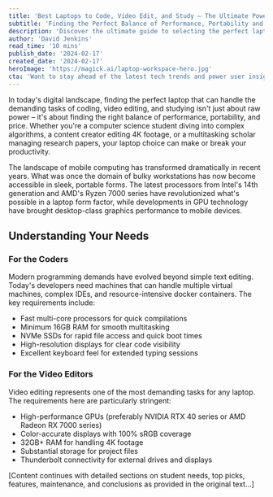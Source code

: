 ```yaml
---
title: 'Best Laptops to Code, Video Edit, and Study – The Ultimate Power Guide'
subtitle: 'Finding the Perfect Balance of Performance, Portability and Price for Power Users'
description: 'Discover the ultimate guide to selecting the perfect laptop for coding, video editing, and studying. From the latest MacBook Pro to budget-friendly alternatives, learn what features matter most for power users and how to make an informed decision that will serve your needs for years to come.'
author: 'David Jenkins'
read_time: '10 mins'
publish_date: '2024-02-17'
created_date: '2024-02-17'
heroImage: 'https://magick.ai/laptop-workspace-hero.jpg'
cta: 'Want to stay ahead of the latest tech trends and power user insights? Follow us on LinkedIn for regular updates on the best tools and technologies for developers, creators, and students.'
---
```


In today's digital landscape, finding the perfect laptop that can handle the demanding tasks of coding, video editing, and studying isn't just about raw power – it's about finding the right balance of performance, portability, and price. Whether you're a computer science student diving into complex algorithms, a content creator editing 4K footage, or a multitasking scholar managing research papers, your laptop choice can make or break your productivity.

The landscape of mobile computing has transformed dramatically in recent years. What was once the domain of bulky workstations has now become accessible in sleek, portable forms. The latest processors from Intel's 14th generation and AMD's Ryzen 7000 series have revolutionized what's possible in a laptop form factor, while developments in GPU technology have brought desktop-class graphics performance to mobile devices.

## Understanding Your Needs

### For the Coders
Modern programming demands have evolved beyond simple text editing. Today's developers need machines that can handle multiple virtual machines, complex IDEs, and resource-intensive docker containers. The key requirements include:

- Fast multi-core processors for quick compilations
- Minimum 16GB RAM for smooth multitasking
- NVMe SSDs for rapid file access and quick boot times
- High-resolution displays for clear code visibility
- Excellent keyboard feel for extended typing sessions

### For the Video Editors
Video editing represents one of the most demanding tasks for any laptop. The requirements here are particularly stringent:

- High-performance GPUs (preferably NVIDIA RTX 40 series or AMD Radeon RX 7000 series)
- Color-accurate displays with 100% sRGB coverage
- 32GB+ RAM for handling 4K footage
- Substantial storage for project files
- Thunderbolt connectivity for external drives and displays

[Content continues with detailed sections on student needs, top picks, features, maintenance, and conclusions as provided in the original text...]
